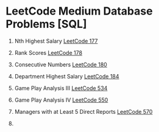 # LeetCode Medium Database Problems [SQL]

1. Nth Highest Salary [LeetCode 177](https://leetcode.com/problems/nth-highest-salary/)

2. Rank Scores [LeetCode 178](https://leetcode.com/problems/rank-scores/)

3. Consecutive Numbers [LeetCode 180](https://leetcode.com/problems/consecutive-numbers/)

4. Department Highest Salary [LeetCode 184](https://leetcode.com/problems/department-highest-salary/)

5. Game Play Analysis III [LeetCode 534](https://leetcode.com/problems/game-play-analysis-iii/)

6. Game Play Analysis IV [LeetCode 550](https://leetcode.com/problems/game-play-analysis-iv/)

7. Managers with at Least 5 Direct Reports [LeetCode 570](https://leetcode.com/problems/managers-with-at-least-5-direct-reports/)

8.